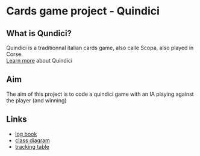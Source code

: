 
# Cards game project - Quindici
## What is Qundici?
Quindici is a traditionnal italian cards game, also calle Scopa, also played in Corse.<br/>
<a href="https://fr.wikipedia.org/wiki/Scopa_(jeu_de_cartes)" target="_blank">Learn more</a> about Quindici
## Aim
The aim of this project is to code a quindici game with an IA playing against the player (and winning)
## Links
<ul>
  <li>
    <a href="https://docs.google.com/document/d/1r2OGBE4Y7J7zhgz_If5LbUtQxj-K-qOv4vSvIIH24W0/edit?usp=sharing" target="_blank">log book </a>
  </li>
  <li>
    <a href="https://drive.google.com/file/d/1ix7YluiG6QmuKMf30qPVMtyEXi1E1sUK/view?usp=sharing" target="_blank">class diagram</a>
  </li>
  <li>
    <a href="https://trello.com/b/N7dEHWvi/tableaudesuiviscopa" target="_blank">tracking table</a>
  </li>
</ul>
